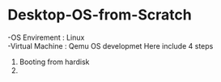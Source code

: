 # Desktop-OS-from-Scratch
-OS Envirement : Linux<br/>
-Virtual Machine : Qemu
OS developmet
Here include 4 steps<br/>
1. Booting from hardisk<br/>
2. 
